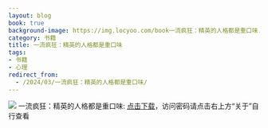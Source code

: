 ```yaml
---
layout: blog
book: true
background-image: https://img.locyoo.com/book一流疯狂：精英的人格都是重口味.jpg
category: 书籍
title: 一流疯狂：精英的人格都是重口味
tags:
- 书籍
- 心理
redirect_from:
  - /2024/03/一流疯狂：精英的人格都是重口味/
---
```

![](https://img.locyoo.com/book一流疯狂：精英的人格都是重口味.jpg)
一流疯狂：精英的人格都是重口味: <a name = "ref1" href="https://url18.ctfile.com/f/50983618-1323175105-2088c1?p=3619">点击下载</a>，访问密码请点击右上方“关于”自行查看